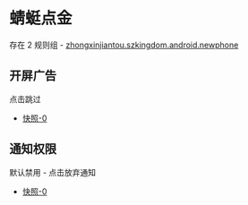 # 蜻蜓点金

存在 2 规则组 - [zhongxinjiantou.szkingdom.android.newphone](/src/apps/zhongxinjiantou.szkingdom.android.newphone.ts)

## 开屏广告

点击跳过

- [快照-0](https://i.gkd.li/import/12924454)

## 通知权限

默认禁用 - 点击放弃通知

- [快照-0](https://i.gkd.li/import/12924466)
